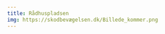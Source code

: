```yaml
---
title: Rådhuspladsen
img: https://skodbevægelsen.dk/Billede_kommer.png
---
```


<!-- Lorem ipsum dolor sit amet consectetur adipisicing elit. Architecto accusantium praesentium eius, ut atque fuga culpa, similique sequi cum eos quis dolorum.